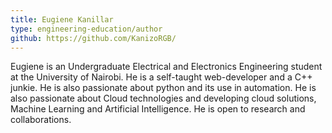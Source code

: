 ```yaml
---
title: Eugiene Kanillar
type: engineering-education/author
github: https://github.com/KanizoRGB/ 
---
```

Eugiene is an Undergraduate Electrical and Electronics Engineering student at the University of Nairobi. He is a self-taught web-developer and a C++ junkie. He is also passionate about python and its use in automation. He is also passionate about Cloud technologies and developing cloud solutions, Machine Learning and Artificial Intelligence. He is open to research and collaborations.
